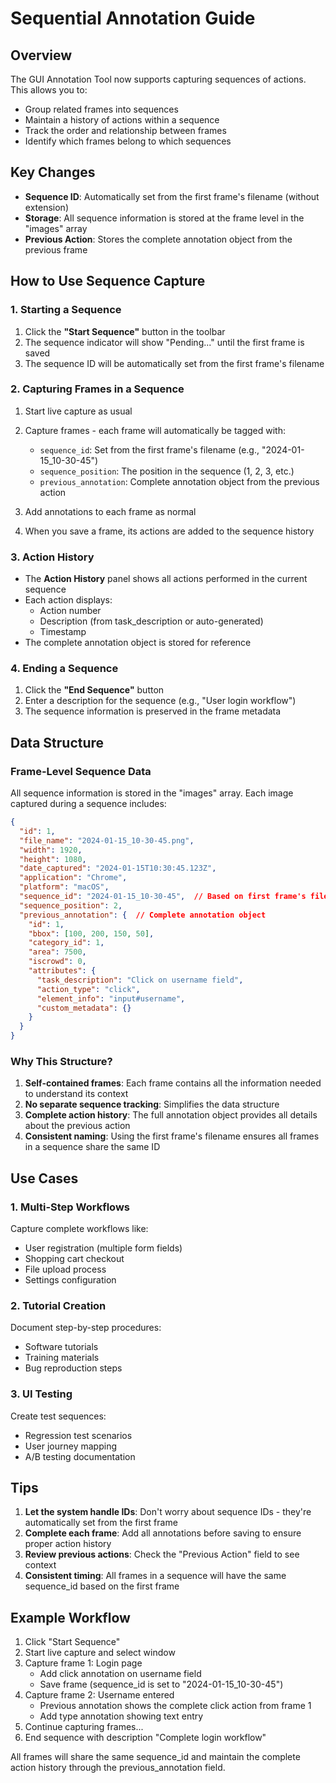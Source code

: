 # Sequential Annotation Guide

## Overview

The GUI Annotation Tool now supports capturing sequences of actions. This allows you to:
- Group related frames into sequences
- Maintain a history of actions within a sequence
- Track the order and relationship between frames
- Identify which frames belong to which sequences

## Key Changes

- **Sequence ID**: Automatically set from the first frame's filename (without extension)
- **Storage**: All sequence information is stored at the frame level in the "images" array
- **Previous Action**: Stores the complete annotation object from the previous frame

## How to Use Sequence Capture

### 1. Starting a Sequence

1. Click the **"Start Sequence"** button in the toolbar
2. The sequence indicator will show "Pending..." until the first frame is saved
3. The sequence ID will be automatically set from the first frame's filename

### 2. Capturing Frames in a Sequence

1. Start live capture as usual
2. Capture frames - each frame will automatically be tagged with:
   - `sequence_id`: Set from the first frame's filename (e.g., "2024-01-15_10-30-45")
   - `sequence_position`: The position in the sequence (1, 2, 3, etc.)
   - `previous_annotation`: Complete annotation object from the previous action

3. Add annotations to each frame as normal
4. When you save a frame, its actions are added to the sequence history

### 3. Action History

- The **Action History** panel shows all actions performed in the current sequence
- Each action displays:
  - Action number
  - Description (from task_description or auto-generated)
  - Timestamp
- The complete annotation object is stored for reference

### 4. Ending a Sequence

1. Click the **"End Sequence"** button
2. Enter a description for the sequence (e.g., "User login workflow")
3. The sequence information is preserved in the frame metadata

## Data Structure

### Frame-Level Sequence Data

All sequence information is stored in the "images" array. Each image captured during a sequence includes:

```json
{
  "id": 1,
  "file_name": "2024-01-15_10-30-45.png",
  "width": 1920,
  "height": 1080,
  "date_captured": "2024-01-15T10:30:45.123Z",
  "application": "Chrome",
  "platform": "macOS",
  "sequence_id": "2024-01-15_10-30-45",  // Based on first frame's filename
  "sequence_position": 2,
  "previous_annotation": {  // Complete annotation object
    "id": 1,
    "bbox": [100, 200, 150, 50],
    "category_id": 1,
    "area": 7500,
    "iscrowd": 0,
    "attributes": {
      "task_description": "Click on username field",
      "action_type": "click",
      "element_info": "input#username",
      "custom_metadata": {}
    }
  }
}
```

### Why This Structure?

1. **Self-contained frames**: Each frame contains all the information needed to understand its context
2. **No separate sequence tracking**: Simplifies the data structure
3. **Complete action history**: The full annotation object provides all details about the previous action
4. **Consistent naming**: Using the first frame's filename ensures all frames in a sequence share the same ID

## Use Cases

### 1. Multi-Step Workflows
Capture complete workflows like:
- User registration (multiple form fields)
- Shopping cart checkout
- File upload process
- Settings configuration

### 2. Tutorial Creation
Document step-by-step procedures:
- Software tutorials
- Training materials
- Bug reproduction steps

### 3. UI Testing
Create test sequences:
- Regression test scenarios
- User journey mapping
- A/B testing documentation

## Tips

1. **Let the system handle IDs**: Don't worry about sequence IDs - they're automatically set from the first frame
2. **Complete each frame**: Add all annotations before saving to ensure proper action history
3. **Review previous actions**: Check the "Previous Action" field to see context
4. **Consistent timing**: All frames in a sequence will have the same sequence_id based on the first frame

## Example Workflow

1. Click "Start Sequence"
2. Start live capture and select window
3. Capture frame 1: Login page
   - Add click annotation on username field
   - Save frame (sequence_id is set to "2024-01-15_10-30-45")
4. Capture frame 2: Username entered
   - Previous annotation shows the complete click action from frame 1
   - Add type annotation showing text entry
5. Continue capturing frames...
6. End sequence with description "Complete login workflow"

All frames will share the same sequence_id and maintain the complete action history through the previous_annotation field. 